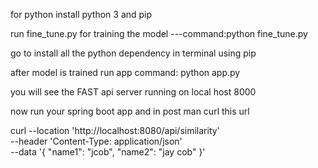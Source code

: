 for python install python 3  and pip   

run fine_tune.py for training the model ---command:python fine_tune.py

go to install all the python dependency in terminal using pip
 
after model is  trained run app command: python app.py

you will see the  FAST api server running on local host 8000

now run your spring boot app and in post man curl this url




curl --location 'http://localhost:8080/api/similarity' \
--header 'Content-Type: application/json' \
--data '{
  "name1": "jcob",
  "name2": "jay cob"
}'

